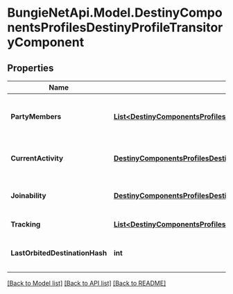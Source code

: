 
# BungieNetApi.Model.DestinyComponentsProfilesDestinyProfileTransitoryComponent

## Properties

Name | Type | Description | Notes
------------ | ------------- | ------------- | -------------
**PartyMembers** | [**List&lt;DestinyComponentsProfilesDestinyProfileTransitoryPartyMember&gt;**](DestinyComponentsProfilesDestinyProfileTransitoryPartyMember.md) | If you have any members currently in your party, this is some (very) bare-bones information about those members. | [optional] 
**CurrentActivity** | [**DestinyComponentsProfilesDestinyProfileTransitoryCurrentActivity**](DestinyComponentsProfilesDestinyProfileTransitoryCurrentActivity.md) | If you are in an activity, this is some transitory info about the activity currently being played. | [optional] 
**Joinability** | [**DestinyComponentsProfilesDestinyProfileTransitoryJoinability**](DestinyComponentsProfilesDestinyProfileTransitoryJoinability.md) | Information about whether and what might prevent you from joining this person on a fireteam. | [optional] 
**Tracking** | [**List&lt;DestinyComponentsProfilesDestinyProfileTransitoryTrackingEntry&gt;**](DestinyComponentsProfilesDestinyProfileTransitoryTrackingEntry.md) | Information about tracked entities. | [optional] 
**LastOrbitedDestinationHash** | **int** | The hash identifier for the DestinyDestinationDefinition of the last location you were orbiting when in orbit. | [optional] 

[[Back to Model list]](../README.md#documentation-for-models)
[[Back to API list]](../README.md#documentation-for-api-endpoints)
[[Back to README]](../README.md)


